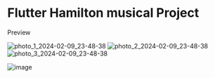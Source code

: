 # Flutter Hamilton musical Project 

Preview

![photo_1_2024-02-09_23-48-38](https://github.com/CloudreiL/hamilton-test-app/assets/124619046/92a37dc1-e45c-4f48-87b4-b110a1d0cafd)
![photo_2_2024-02-09_23-48-38](https://github.com/CloudreiL/hamilton-test-app/assets/124619046/f903e149-a112-4e65-b3e5-4f88f5e52488)
![photo_3_2024-02-09_23-48-38](https://github.com/CloudreiL/hamilton-test-app/assets/124619046/563193fe-e841-4f39-9cc2-e3da84273659)


![image](https://github.com/CloudreiL/hamilton-test-app/assets/124619046/b8e398c9-155b-4437-9d73-61970e787db9)




